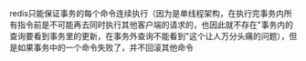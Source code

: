 redis只能保证事务的每个命令连续执行（因为是单线程架构，在执行完事务内所有指令前是不可能再去同时执行其他客户端的请求的，也因此就不存在"事务内的查询要看到事务里的更新，在事务外查询不能看到"这个让人万分头痛的问题），但是如果事务中的一个命令失败了，并不回滚其他命令